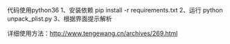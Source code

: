 代码使用python36
1、安装依赖
pip install -r requirements.txt
2、运行
python unpack_plist.py
3、根据界面提示解析

详细使用方法：http://www.tengewang.cn/archives/269.html